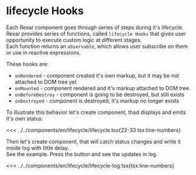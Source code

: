 # lifecycle Hooks

<script setup>
import Demo from '../../components/tools/Demo.vue'
import { LifecycleLog } from '../../components/en/lifecycle/lifecycle-log.tsx'

</script>

Each Rexar component goes through series of steps during it's lifecycle.  
Rexar provides series of functions, called `lifecycle Hooks` that gives user opportunity to execute custom logic at different stages.  
Each function returns an `observable`, which allows user subscribe on them or use in reactive expressions.

These hooks are:
* `onRendered` - component created it's own markup, but it may be not attached to DOM tree yet
* `onMounted` - component rendered and it's markup attached to DOM tree.
* `onBeforeDestroy` - component is going to be destroyed, but still exists
* `onDestroyed` - component is destroyed, it's markup no longer exists

To illustrate this behavior let's create component, thad displays and emits it's own status:

<<< ../../components/en/lifecycle/lifecycle.tsx{22-33 tsx:line-numbers}

Then let's create component, that will catch status changes and write it inside log with little delay.  
See the example. Press the button and see the updates in log.

<<< ../../components/en/lifecycle/lifecycle-log.tsx{tsx:line-numbers}
<Demo align-start :is="LifecycleLog" />
